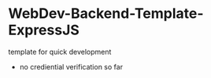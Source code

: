 # WebDev-Backend-Template-ExpressJS
template for quick development

- no crediential verification so far

